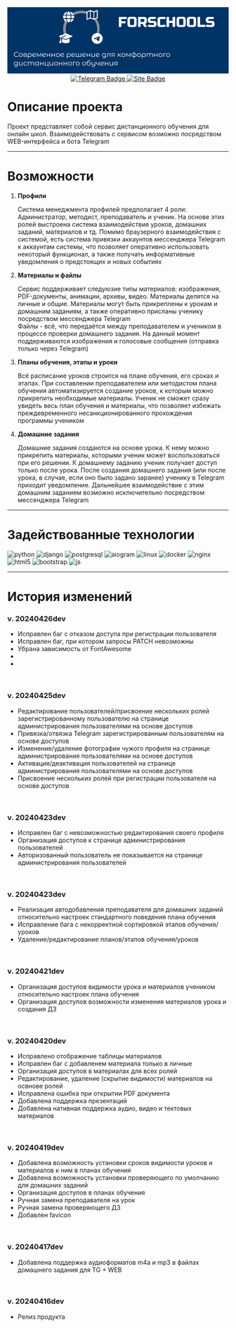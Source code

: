 <div id="header" align="center">
<img src="gitstatic/githeader.png">
</div>
<div id="badges" align="center">
    <a href="https://t.me/devil_on_the_wheel">
        <img src="https://img.shields.io/badge/разработчик-26A5E4?style=for-the-badge&logo=telegram&logoColor=white" alt="Telegram Badge"/>
    </a>
    <a href="https://forschools.ru">
        <img src="https://img.shields.io/badge/сайт-0078D7?style=for-the-badge&logo=microsoftedge&logoColor=white" alt="Site Badge"/>
    </a>
</div>
<h1>Описание проекта</h1>
Проект представляет собой сервис дистанционного обучения для онлайн школ. Взаимодействовать с сервисом возможно посредством WEB-интерфейса и бота Telegram

---
<h1>Возможности</h1>
<ol>
    <li><b>Профили</b></li>
        <p>
Система менеджмента профилей предполагает 4 роли: Администратор, методист, 
преподаватель и ученик. На основе этих ролей выстроена система взаимодействия уроков, 
домашних заданий, материалов и тд. Помимо браузерного взаимодействия с системой, есть система 
привязки аккаунтов мессенджера Telegram к аккаунтам системы, что позволяет оперативно 
использовать некоторый функционал, а также получать информативные уведомления о предстоящих 
и новых событиях
        </p>
    <li><b>Материалы и файлы</b></li>
        <p>
Сервис поддерживает следуюзие типы материалов: изображения, PDF-документы, анимации, архивы, 
видео. Материалы делятся на личные и общие. Материалы могут быть прикреплены к урокам и 
домашним заданиям, а также оперативно присланы ученику посредством мессенджера Telegram<br>
Файлы - всё, что передаётся между преподавателем и учеником в процессе проверки домашнего 
задания. На данный момент поддерживаются изображения и голосовые сообщения (отправка только 
через Telegram)
        </p>
    <li><b>Планы обучения, этапы и уроки</b></li>
        <p>
Всё расписание уроков строится на плане обучения, его сроках и этапах. 
При составлении преподавателем или методистом плана обучения автоматизируется создание 
уроков, к которым можно прикрепить необходимые материалы. Ученик не сможет сразу увидеть 
весь план обучения и материалы, что позволяет избежать преждевременного несанкционированного 
прохождения программы учеником
        </p>
    <li><b>Домашние задания</b></li>
        <p>
Домашние задания создаются на основе урока. К нему можно прикрепить материалы, которыми 
ученик может воспользоваться при его решении. К домашнему заданию ученик получает доступ 
только после урока. После создания домашнего задания (или после урока, в случае, если оно 
было задано заранее) ученику в Telegram приходит уведомление. Дальнейшее взаимодействие с 
этим домашним заданием возможно исключительно посредством мессенджера Telegram
        </p>
</ol>

---
<h1>Задействованные технологии</h1>

![python](https://img.shields.io/badge/python-3776AB?style=for-the-badge&logo=python&logoColor=white)
![django](https://img.shields.io/badge/django-092E20?style=for-the-badge&logo=django&logoColor=white)
![postgresql](https://img.shields.io/badge/postgresql-4169E1?style=for-the-badge&logo=postgresql&logoColor=white)
![aiogram](https://img.shields.io/badge/aiogram-26A5E4?style=for-the-badge&logo=telegram&logoColor=white)
![linux](https://img.shields.io/badge/linux-FCC624?style=for-the-badge&logo=linux&logoColor=white)
![docker](https://img.shields.io/badge/docker-2496ED?style=for-the-badge&logo=docker&logoColor=white)
![nginx](https://img.shields.io/badge/nginx-009639?style=for-the-badge&logo=nginx&logoColor=white)
![html5](https://img.shields.io/badge/html5-E34F26?style=for-the-badge&logo=html5&logoColor=white)
![bootstrap](https://img.shields.io/badge/bootstrap-7952B3?style=for-the-badge&logo=bootstrap&logoColor=white)
![js](https://img.shields.io/badge/JavaScript-F7DF1E?style=for-the-badge&logo=javascript&logoColor=white)

---
<h1>История изменений</h1>
<h3>v. 20240426dev</h3>
<ul>
    <li>Исправлен баг с отказом доступа при регистрации пользователя</li>
    <li>Исправлен баг, при котором запросы PATCH невозможны</li>
    <li>Убрана зависимость от FontAwesome</li>
    <li></li>
    <li></li>

</ul><br>

<h3>v. 20240425dev</h3>
<ul>
    <li>Редактирование пользователей/присвоение нескольких ролей зарегистрированному пользователю на странице администрирования пользователями на основе доступов</li>
    <li>Привязка/отвязка Telegram зарегистрированным пользователям на основе доступов</li>
    <li>Изменение/удаление фотографии чужого профиля на странице администрирования пользователями на основе доступов</li>
    <li>Активация/деактивация пользователей на странице администрирования пользователями на основе доступов</li>
    <li>Присвоение нескольких ролей при регистрации пользователя на основе доступов</li>
</ul><br>

<h3>v. 20240423dev</h3>
<ul>
    <li>Исправлен баг с невозможностью редактирования своего профиля</li>
    <li>Организация доступов к странице администрирования пользователей</li>
    <li>Авторизованный пользователь не показывается на странице администрирования пользователей</li>
</ul><br>

<h3>v. 20240423dev</h3>
<ul>
    <li>Реализация автодобавления преподавателя для домашних заданий относительно настроек стандартного поведения плана обучения</li>
    <li>Исправление бага с некорректной сортировкой этапов обучения/уроков</li>
    <li>Удаление/редактирование планов/этапов обучения/уроков</li>
</ul><br>

<h3>v. 20240421dev</h3>
<ul>
    <li>Организация доступов видимости урока и материалов учеником относительно настроек плана обучения</li>
    <li>Организация доступов возможности изменения материалов урока и создания ДЗ</li>
</ul><br>

<h3>v. 20240420dev</h3>
<ul>
    <li>Исправлено отображение таблицы материалов</li>
    <li>Исправлен баг с добавленем материала только в личные</li>
    <li>Организация доступов в материалах для всех ролей</li>
    <li>Редактирование, удаление (скрытие видимости) материалов на освнове ролей</li>
    <li>Исправлена ошибка при открытии PDF документа</li>
    <li>Добавлена поддержка презентаций</li>
    <li>Добавлена нативная поддержка аудио, видео и тектовых материалов</li>
</ul><br>

<h3>v. 20240419dev</h3>
<ul>
    <li>Добавлена возможность установки сроков видимости уроков и материалов к ним в планах обучения</li>
    <li>Добавлена возможность установки проверяющего по умолчанию для домашних заданий</li>
    <li>Организация доступов в планах обучения</li>
    <li>Ручная замена преподавателя на урок</li>
    <li>Ручная замена проверяющего ДЗ</li>
    <li>Добавлен favicon</li>
</ul><br>

<h3>v. 20240417dev</h3>
<ul>
    <li>Добавлена поддержка аудиоформатов m4a и mp3 в файлах домашнего задания для TG + WEB</li>
</ul><br>

<h3>v. 20240416dev</h3>
<ul>
    <li>Релиз продукта</li>
</ul><br>

